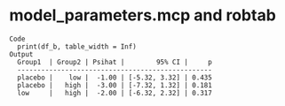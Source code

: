 # model_parameters.mcp and robtab

    Code
      print(df_b, table_width = Inf)
    Output
      Group1  | Group2 | Psihat |        95% CI |     p
      -------------------------------------------------
      placebo |    low |  -1.00 | [-5.32, 3.32] | 0.435
      placebo |   high |  -3.00 | [-7.32, 1.32] | 0.181
      low     |   high |  -2.00 | [-6.32, 2.32] | 0.317


